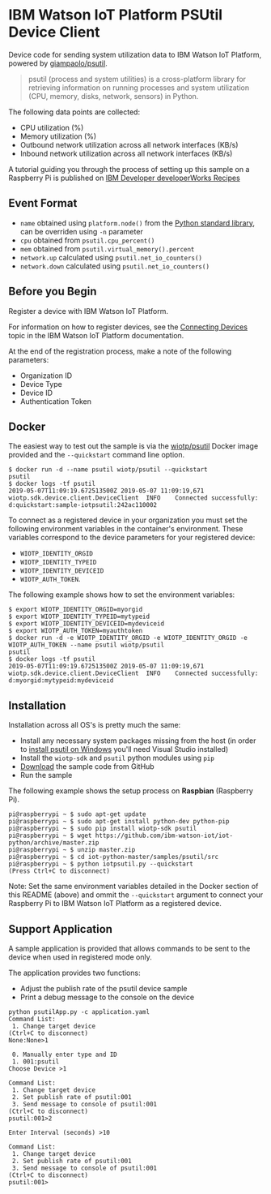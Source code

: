 # IBM Watson IoT Platform PSUtil Device Client

Device code for sending system utilization data to IBM Watson IoT Platform, powered by [giampaolo/psutil](https://github.com/giampaolo/psutil).

> psutil (process and system utilities) is a cross-platform library for retrieving information on running processes and system utilization (CPU, memory, disks, network, sensors) in Python.

The following data points are collected:
 * CPU utilization (%)
 * Memory utilization (%)
 * Outbound network utilization across all network interfaces (KB/s)
 * Inbound network utilization across all network interfaces (KB/s)

A tutorial guiding you through the process of setting up this sample on a Raspberry Pi is published on [IBM Developer developerWorks Recipes](https://developer.ibm.com/recipes/tutorials/raspberry-pi-4/)

## Event Format

- `name` obtained using `platform.node()` from the [Python standard library](https://docs.python.org/3/library/platform.html), can be overriden using `-n` parameter
- `cpu` obtained from `psutil.cpu_percent()`
- `mem` obtained from `psutil.virtual_memory().percent`
- `network.up` calculated using `psutil.net_io_counters()`
- `network.down` calculated using `psutil.net_io_counters()`

## Before you Begin

Register a device with IBM Watson IoT Platform.  

For information on how to register devices, see the [Connecting Devices](https://www.ibm.com/support/knowledgecenter/SSQP8H/iot/platform/iotplatform_task.html) topic in the IBM Watson IoT Platform documentation.  

At the end of the registration process, make a note of the following parameters: 
   - Organization ID
   - Device Type
   - Device ID
   - Authentication Token  

## Docker

The easiest way to test out the sample is via the [wiotp/psutil](https://cloud.docker.com/u/wiotp/repository/docker/wiotp/psutil) Docker image provided and the `--quickstart` command line option.

```
$ docker run -d --name psutil wiotp/psutil --quickstart
psutil
$ docker logs -tf psutil
2019-05-07T11:09:19.672513500Z 2019-05-07 11:09:19,671   wiotp.sdk.device.client.DeviceClient  INFO    Connected successfully: d:quickstart:sample-iotpsutil:242ac110002
```

To connect as a registered device in your organization you must set the following environment variables in the container's environment. These variables correspond to the device parameters for your registered device: 
- `WIOTP_IDENTITY_ORGID`
- `WIOTP_IDENTITY_TYPEID`
- `WIOTP_IDENTITY_DEVICEID`
- `WIOTP_AUTH_TOKEN`.

The following example shows how to set the environment variables:

```
$ export WIOTP_IDENTITY_ORGID=myorgid
$ export WIOTP_IDENTITY_TYPEID=mytypeid
$ export WIOTP_IDENTITY_DEVICEID=mydeviceid
$ export WIOTP_AUTH_TOKEN=myauthtoken
$ docker run -d -e WIOTP_IDENTITY_ORGID -e WIOTP_IDENTITY_ORGID -e WIOTP_AUTH_TOKEN --name psutil wiotp/psutil
psutil
$ docker logs -tf psutil
2019-05-07T11:09:19.672513500Z 2019-05-07 11:09:19,671   wiotp.sdk.device.client.DeviceClient  INFO    Connected successfully: d:myorgid:mytypeid:mydeviceid
```


## Installation
Installation across all OS's is pretty much the same:

- Install any necessary system packages missing from the host (in order to [install psutil on Windows](https://github.com/giampaolo/psutil/blob/master/INSTALL.rst#windows) you'll need Visual Studio installed)
- Install the `wiotp-sdk` and `psutil` python modules using `pip`
- [Download](https://github.com/ibm-watson-iot/iot-python/archive/master.zip) the sample code from GitHub
- Run the sample

The following example shows the setup process on **Raspbian** (Raspberry Pi).

```
pi@raspberrypi ~ $ sudo apt-get update
pi@raspberrypi ~ $ sudo apt-get install python-dev python-pip
pi@raspberrypi ~ $ sudo pip install wiotp-sdk psutil
pi@raspberrypi ~ $ wget https://github.com/ibm-watson-iot/iot-python/archive/master.zip
pi@raspberrypi ~ $ unzip master.zip
pi@raspberrypi ~ $ cd iot-python-master/samples/psutil/src
pi@raspberrypi ~ $ python iotpsutil.py --quickstart
(Press Ctrl+C to disconnect)

```

Note: Set the same environment variables detailed in the Docker section of this README (above) and ommit the `--quickstart` argument to connect your Raspberry Pi to IBM Watson IoT Platform as a registered device.


## Support Application
A sample application is provided that allows commands to be sent to the device when used in registered mode only.

The application provides two functions:
 * Adjust the publish rate of the psutil device sample 
 * Print a debug message to the console on the device

```
python psutilApp.py -c application.yaml
Command List:
 1. Change target device
(Ctrl+C to disconnect)
None:None>1

 0. Manually enter type and ID
 1. 001:psutil
Choose Device >1

Command List:
 1. Change target device
 2. Set publish rate of psutil:001
 3. Send message to console of psutil:001
(Ctrl+C to disconnect)
psutil:001>2

Enter Interval (seconds) >10

Command List:
 1. Change target device
 2. Set publish rate of psutil:001
 3. Send message to console of psutil:001
(Ctrl+C to disconnect)
psutil:001>
```
